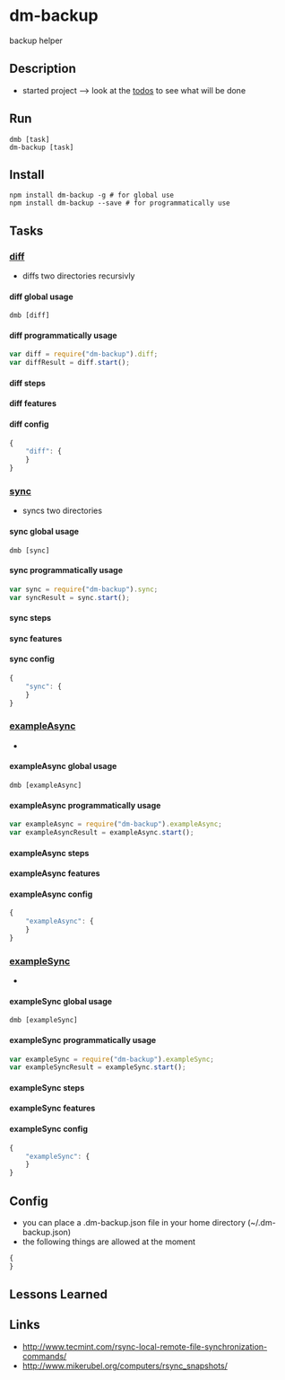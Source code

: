 # dm-backup
backup helper

## Description
* started project --> look at the [todos](todo.md) to see what will be done

## Run
```
dmb [task]
dm-backup [task]
```

## Install

```
npm install dm-backup -g # for global use
npm install dm-backup --save # for programmatically use
```

## Tasks

### [diff](tasks/diff/index.js)
* diffs two directories recursivly

#### diff global usage
```
dmb [diff]
```

#### diff programmatically usage
```javascript
var diff = require("dm-backup").diff;
var diffResult = diff.start();
```

#### diff steps

#### diff features

#### diff config
```javascript
{
    "diff": {
    }
}
```

### [sync](tasks/sync/index.js)
* syncs two directories

#### sync global usage
```
dmb [sync]
```

#### sync programmatically usage
```javascript
var sync = require("dm-backup").sync;
var syncResult = sync.start();
```

#### sync steps

#### sync features

#### sync config
```javascript
{
    "sync": {
    }
}
```

### [exampleAsync](tasks/exampleAsync/index.js)
* 

#### exampleAsync global usage
```
dmb [exampleAsync]
```

#### exampleAsync programmatically usage
```javascript
var exampleAsync = require("dm-backup").exampleAsync;
var exampleAsyncResult = exampleAsync.start();
```

#### exampleAsync steps

#### exampleAsync features

#### exampleAsync config
```javascript
{
    "exampleAsync": {
    }
}
```

### [exampleSync](tasks/exampleSync/index.js)
* 

#### exampleSync global usage
```
dmb [exampleSync]
```

#### exampleSync programmatically usage
```javascript
var exampleSync = require("dm-backup").exampleSync;
var exampleSyncResult = exampleSync.start();
```

#### exampleSync steps

#### exampleSync features

#### exampleSync config
```javascript
{
    "exampleSync": {
    }
}
```

## Config
* you can place a .dm-backup.json file in your home directory (~/.dm-backup.json)
* the following things are allowed at the moment
```javascript
{
}
```

## Lessons Learned

## Links
* http://www.tecmint.com/rsync-local-remote-file-synchronization-commands/
* http://www.mikerubel.org/computers/rsync_snapshots/
